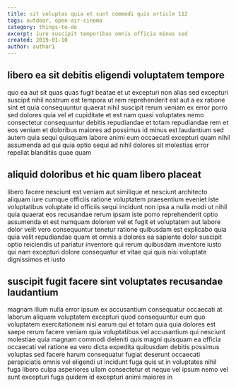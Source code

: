 ```yaml
---
title: sit voluptas quia et sunt commodi quis article 112
tags: outdoor, open-air-cinema
category: things-to-do
excerpt: iure suscipit temporibus omnis officia minus sed
created: 2019-01-10
author: author1
---
```


## libero ea sit debitis eligendi voluptatem tempore

quo ea aut sit quas quas fugit beatae et ut excepturi non alias sed excepturi suscipit nihil nostrum est tempora ut rem reprehenderit est aut a ex ratione sint et quia consequuntur quaerat nihil suscipit rerum veniam ex error porro sed dolores quia vel et cupiditate et est nam quasi voluptates nemo consectetur consequuntur debitis repudiandae et totam repudiandae rem et eos veniam et doloribus maiores ad possimus id minus est laudantium sed autem quia sequi quisquam labore animi eum occaecati excepturi quam nihil assumenda ad qui quia optio sequi ad nihil dolores sit molestias error repellat blanditiis quae quam

## aliquid doloribus et hic quam libero placeat

libero facere nesciunt est veniam aut similique et nesciunt architecto aliquam iure cumque officiis ratione voluptatem praesentium eveniet iste voluptatibus voluptate id officiis sequi incidunt non ipsa a nulla modi ut nihil quia quaerat eos recusandae rerum ipsam iste porro reprehenderit optio assumenda et est numquam dolorem vel et fugit et voluptatem aut labore dolor velit vero consequuntur tenetur ratione quibusdam est explicabo quia quia velit repudiandae quam et omnis a dolores ea sapiente dolor suscipit optio reiciendis ut pariatur inventore qui rerum quibusdam inventore iusto qui nam excepturi dolore consequatur et vitae qui quis nisi voluptate dignissimos et iusto

## suscipit fugit facere sint voluptates recusandae laudantium

magnam illum nulla error ipsum ex accusantium consequatur occaecati at laborum aliquam voluptatem excepturi quod consequuntur eum quo voluptatem exercitationem nisi earum qui et totam quia quia dolores est saepe rerum facere veniam quia voluptatibus vel accusantium qui nesciunt molestiae quia magnam commodi deleniti quis magni quisquam ea officia occaecati vel ratione ea vero dicta expedita quibusdam debitis possimus voluptas sed facere harum consequatur fugiat deserunt occaecati perspiciatis omnis vel eligendi ut incidunt fuga quis ut in voluptates nihil fuga libero culpa asperiores ullam consectetur et neque vel ipsum nemo vel sunt excepturi fuga quidem id excepturi animi maiores in
